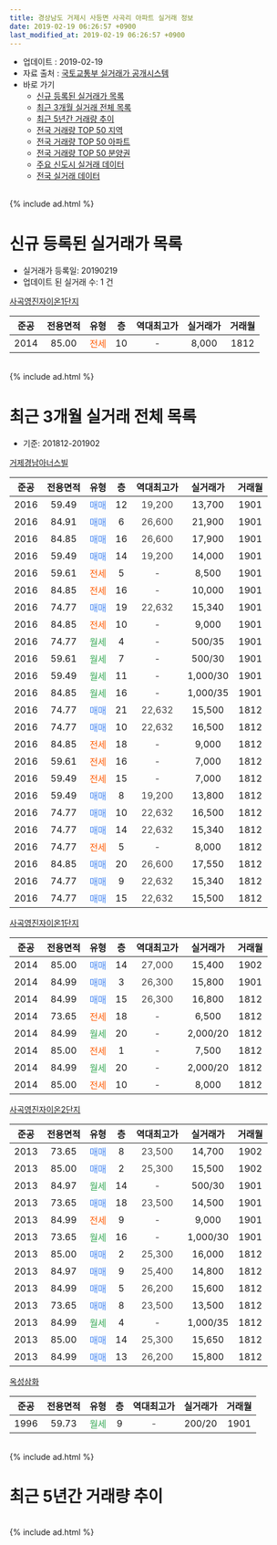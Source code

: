 ```yaml
---
title: 경상남도 거제시 사등면 사곡리 아파트 실거래 정보
date: 2019-02-19 06:26:57 +0900
last_modified_at: 2019-02-19 06:26:57 +0900
---
```


* 업데이트 : 2019-02-19
* 자료 출처 : [국토교통부 실거래가 공개시스템](http://rt.molit.go.kr)
* 바로 가기
    * [신규 등록된 실거래가 목록](#신규-등록된-실거래가-목록)
    * [최근 3개월 실거래 전체 목록](#최근-3개월-실거래-전체-목록)
    * [최근 5년간 거래량 추이](#최근-5년간-거래량-추이)
    * [전국 거래량 TOP 50 지역](https://ayogom.github.io/apt-trade-info/최근-3개월-전국에서-가장-거래가-많이-발생한-지역)
    * [전국 거래량 TOP 50 아파트](https://ayogom.github.io/apt-trade-info/최근-3개월-전국에서-가장-거래가-많이-발생한-아파트)
    * [전국 거래량 TOP 50 분양권](https://ayogom.github.io/apt-trade-info/최근-3개월-전국에서-가장-거래가-많이-발생한-분양권)
    * [주요 신도시 실거래 데이터](https://ayogom.github.io/apt-trade-info/주요-신도시)
    * [전국 실거래 데이터](https://ayogom.github.io/apt-trade-info/전국)
<br>
{% include ad.html %}
<br>

# 신규 등록된 실거래가 목록
* 실거래가 등록일: 20190219
* 업데이트 된 실거래 수: 1 건


[사곡영진자이온1단지](https://search.naver.com/search.naver?query=%EA%B2%BD%EC%83%81%EB%82%A8%EB%8F%84+%EA%B1%B0%EC%A0%9C%EC%8B%9C+%EC%82%AC%EB%93%B1%EB%A9%B4+%EC%82%AC%EA%B3%A1%EB%A6%AC+%EC%82%AC%EA%B3%A1%EC%98%81%EC%A7%84%EC%9E%90%EC%9D%B4%EC%98%A81%EB%8B%A8%EC%A7%80)

|준공|전용면적|유형|층|역대최고가|실거래가|거래월|
|:---:|:---:|:---:|:---:|:---:|:---:|:---:|
|2014|85.00|<span style="color:#ff5a00">전세</span>|10|<span style="color:#444444">-</span>|8,000|1812|


<br>
{% include ad.html %}
<br>

# 최근 3개월 실거래 전체 목록
* 기준: 201812-201902


[거제경남아너스빌](https://search.naver.com/search.naver?query=%EA%B2%BD%EC%83%81%EB%82%A8%EB%8F%84+%EA%B1%B0%EC%A0%9C%EC%8B%9C+%EC%82%AC%EB%93%B1%EB%A9%B4+%EC%82%AC%EA%B3%A1%EB%A6%AC+%EA%B1%B0%EC%A0%9C%EA%B2%BD%EB%82%A8%EC%95%84%EB%84%88%EC%8A%A4%EB%B9%8C)

|준공|전용면적|유형|층|역대최고가|실거래가|거래월|
|:---:|:---:|:---:|:---:|:---:|:---:|:---:|
|2016|59.49|<span style="color:#4285f3">매매</span>|12|<span style="color:#444444">19,200</span>|13,700|1901|
|2016|84.91|<span style="color:#4285f3">매매</span>|6|<span style="color:#444444">26,600</span>|21,900|1901|
|2016|84.85|<span style="color:#4285f3">매매</span>|16|<span style="color:#444444">26,600</span>|17,900|1901|
|2016|59.49|<span style="color:#4285f3">매매</span>|14|<span style="color:#444444">19,200</span>|14,000|1901|
|2016|59.61|<span style="color:#ff5a00">전세</span>|5|<span style="color:#444444">-</span>|8,500|1901|
|2016|84.85|<span style="color:#ff5a00">전세</span>|16|<span style="color:#444444">-</span>|10,000|1901|
|2016|74.77|<span style="color:#4285f3">매매</span>|19|<span style="color:#444444">22,632</span>|15,340|1901|
|2016|84.85|<span style="color:#ff5a00">전세</span>|10|<span style="color:#444444">-</span>|9,000|1901|
|2016|74.77|<span style="color:#34a853">월세</span>|4|<span style="color:#444444">-</span>|500/35|1901|
|2016|59.61|<span style="color:#34a853">월세</span>|7|<span style="color:#444444">-</span>|500/30|1901|
|2016|59.49|<span style="color:#34a853">월세</span>|11|<span style="color:#444444">-</span>|1,000/30|1901|
|2016|84.85|<span style="color:#34a853">월세</span>|16|<span style="color:#444444">-</span>|1,000/35|1901|
|2016|74.77|<span style="color:#4285f3">매매</span>|21|<span style="color:#444444">22,632</span>|15,500|1812|
|2016|74.77|<span style="color:#4285f3">매매</span>|10|<span style="color:#444444">22,632</span>|16,500|1812|
|2016|84.85|<span style="color:#ff5a00">전세</span>|18|<span style="color:#444444">-</span>|9,000|1812|
|2016|59.61|<span style="color:#ff5a00">전세</span>|16|<span style="color:#444444">-</span>|7,000|1812|
|2016|59.49|<span style="color:#ff5a00">전세</span>|15|<span style="color:#444444">-</span>|7,000|1812|
|2016|59.49|<span style="color:#4285f3">매매</span>|8|<span style="color:#444444">19,200</span>|13,800|1812|
|2016|74.77|<span style="color:#4285f3">매매</span>|10|<span style="color:#444444">22,632</span>|16,500|1812|
|2016|74.77|<span style="color:#4285f3">매매</span>|14|<span style="color:#444444">22,632</span>|15,340|1812|
|2016|74.77|<span style="color:#ff5a00">전세</span>|5|<span style="color:#444444">-</span>|8,000|1812|
|2016|84.85|<span style="color:#4285f3">매매</span>|20|<span style="color:#444444">26,600</span>|17,550|1812|
|2016|74.77|<span style="color:#4285f3">매매</span>|9|<span style="color:#444444">22,632</span>|15,340|1812|
|2016|74.77|<span style="color:#4285f3">매매</span>|15|<span style="color:#444444">22,632</span>|15,500|1812|

[사곡영진자이온1단지](https://search.naver.com/search.naver?query=%EA%B2%BD%EC%83%81%EB%82%A8%EB%8F%84+%EA%B1%B0%EC%A0%9C%EC%8B%9C+%EC%82%AC%EB%93%B1%EB%A9%B4+%EC%82%AC%EA%B3%A1%EB%A6%AC+%EC%82%AC%EA%B3%A1%EC%98%81%EC%A7%84%EC%9E%90%EC%9D%B4%EC%98%A81%EB%8B%A8%EC%A7%80)

|준공|전용면적|유형|층|역대최고가|실거래가|거래월|
|:---:|:---:|:---:|:---:|:---:|:---:|:---:|
|2014|85.00|<span style="color:#4285f3">매매</span>|14|<span style="color:#444444">27,000</span>|15,400|1902|
|2014|84.99|<span style="color:#4285f3">매매</span>|3|<span style="color:#444444">26,300</span>|15,800|1901|
|2014|84.99|<span style="color:#4285f3">매매</span>|15|<span style="color:#444444">26,300</span>|16,800|1812|
|2014|73.65|<span style="color:#ff5a00">전세</span>|18|<span style="color:#444444">-</span>|6,500|1812|
|2014|84.99|<span style="color:#34a853">월세</span>|20|<span style="color:#444444">-</span>|2,000/20|1812|
|2014|85.00|<span style="color:#ff5a00">전세</span>|1|<span style="color:#444444">-</span>|7,500|1812|
|2014|84.99|<span style="color:#34a853">월세</span>|20|<span style="color:#444444">-</span>|2,000/20|1812|
|2014|85.00|<span style="color:#ff5a00">전세</span>|10|<span style="color:#444444">-</span>|8,000|1812|

[사곡영진자이온2단지](https://search.naver.com/search.naver?query=%EA%B2%BD%EC%83%81%EB%82%A8%EB%8F%84+%EA%B1%B0%EC%A0%9C%EC%8B%9C+%EC%82%AC%EB%93%B1%EB%A9%B4+%EC%82%AC%EA%B3%A1%EB%A6%AC+%EC%82%AC%EA%B3%A1%EC%98%81%EC%A7%84%EC%9E%90%EC%9D%B4%EC%98%A82%EB%8B%A8%EC%A7%80)

|준공|전용면적|유형|층|역대최고가|실거래가|거래월|
|:---:|:---:|:---:|:---:|:---:|:---:|:---:|
|2013|73.65|<span style="color:#4285f3">매매</span>|8|<span style="color:#444444">23,500</span>|14,700|1902|
|2013|85.00|<span style="color:#4285f3">매매</span>|2|<span style="color:#444444">25,300</span>|15,500|1902|
|2013|84.97|<span style="color:#34a853">월세</span>|14|<span style="color:#444444">-</span>|500/30|1901|
|2013|73.65|<span style="color:#4285f3">매매</span>|18|<span style="color:#444444">23,500</span>|14,500|1901|
|2013|84.99|<span style="color:#ff5a00">전세</span>|9|<span style="color:#444444">-</span>|9,000|1901|
|2013|73.65|<span style="color:#34a853">월세</span>|16|<span style="color:#444444">-</span>|1,000/30|1901|
|2013|85.00|<span style="color:#4285f3">매매</span>|2|<span style="color:#444444">25,300</span>|16,000|1812|
|2013|84.97|<span style="color:#4285f3">매매</span>|9|<span style="color:#444444">25,400</span>|14,800|1812|
|2013|84.99|<span style="color:#4285f3">매매</span>|5|<span style="color:#444444">26,200</span>|15,600|1812|
|2013|73.65|<span style="color:#4285f3">매매</span>|8|<span style="color:#444444">23,500</span>|13,500|1812|
|2013|84.99|<span style="color:#34a853">월세</span>|4|<span style="color:#444444">-</span>|1,000/35|1812|
|2013|85.00|<span style="color:#4285f3">매매</span>|14|<span style="color:#444444">25,300</span>|15,650|1812|
|2013|84.99|<span style="color:#4285f3">매매</span>|13|<span style="color:#444444">26,200</span>|15,800|1812|


<script async src="//pagead2.googlesyndication.com/pagead/js/adsbygoogle.js"></script>
<!-- 기본 -->
<ins class="adsbygoogle"
     style="display:block"
     data-ad-client="ca-pub-2446590836940007"
     data-ad-slot="1659523306"
     data-ad-format="auto"
     data-full-width-responsive="true"></ins>
<script>
(adsbygoogle = window.adsbygoogle || []).push({});
</script>


[옥성삼화](https://search.naver.com/search.naver?query=%EA%B2%BD%EC%83%81%EB%82%A8%EB%8F%84+%EA%B1%B0%EC%A0%9C%EC%8B%9C+%EC%82%AC%EB%93%B1%EB%A9%B4+%EC%82%AC%EA%B3%A1%EB%A6%AC+%EC%98%A5%EC%84%B1%EC%82%BC%ED%99%94)

|준공|전용면적|유형|층|역대최고가|실거래가|거래월|
|:---:|:---:|:---:|:---:|:---:|:---:|:---:|
|1996|59.73|<span style="color:#34a853">월세</span>|9|<span style="color:#444444">-</span>|200/20|1901|


<br>
{% include ad.html %}
<br>

# 최근 5년간 거래량 추이


<div style="width:100%;">
    <canvas id="deal_progress" height="200"></canvas>
</div>

<script>
new Chart(document.getElementById("deal_progress"), {
    type: 'line',
    data: {
        labels: ['201402','201403','201404','201405','201406','201407','201408','201409','201410','201411','201412','201501','201502','201503','201504','201505','201506','201507','201508','201509','201510','201511','201512','201601','201602','201603','201604','201605','201606','201607','201608','201609','201610','201611','201612','201701','201702','201703','201704','201705','201706','201707','201708','201709','201710','201711','201712','201801','201802','201803','201804','201805','201806','201807','201808','201809','201810','201811','201812','201901','201902'],
        datasets: [{
            label: '매매',
            pointRadius: 1,
            data: [0, 0, 2, 2, 0, 0, 0, 1, 1, 0, 3, 0, 1, 0, 8, 0, 2, 7, 4, 5, 3, 4, 2, 4, 2, 3, 2, 1, 2, 7, 4, 8, 3, 6, 1, 4, 7, 22, 7, 5, 7, 11, 12, 5, 7, 9, 9, 4, 6, 12, 11, 15, 9, 6, 7, 6, 11, 15, 15, 7, 3],
            borderColor: "rgba(255, 201, 14, 1)",
            backgroundColor: "rgba(255, 201, 14, 0.5)",
            fill: false,
            lineTension: 0
        },{
            label: '전월세',
            pointRadius: 1,
            data: [5, 3, 5, 6, 7, 11, 10, 14, 15, 10, 3, 3, 5, 6, 6, 2, 2, 8, 4, 11, 11, 8, 6, 40, 39, 38, 19, 15, 10, 13, 10, 11, 8, 9, 6, 9, 7, 10, 9, 5, 9, 9, 9, 7, 12, 9, 12, 13, 20, 13, 20, 16, 13, 15, 15, 19, 14, 12, 10, 11, 0],
            borderColor: "rgba(0, 141, 185, 1)",
            backgroundColor: "rgba(0, 141, 185, 0.5)",
            fill: false,
            lineTension: 0
        }
        ]
    },
    options: {
        responsive: true,
        title: {
            display: false
        },
        tooltips: {
            mode: 'index',
            intersect: false
        },
        hover: {
            mode: 'nearest',
            intersect: true
        },
        scales: {
            xAxes: [{
                display: true,
                scaleLabel: {
                    display: true,
                    labelString: '년/월'
                }
            }],
            yAxes: [{
                display: true,
                ticks: {
                    suggestedMin: 0,
                },
                scaleLabel: {
                    display: true,
                    labelString: '실거래 수'
                }
            }]
        }
    }
});

</script>


<br>
{% include ad.html %}
<br>

